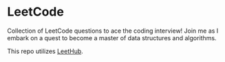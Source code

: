 # LeetCode

Collection of LeetCode questions to ace the coding interview!
Join me as I embark on a quest to become a master of data structures and algorithms.

This repo utilizes [LeetHub](https://github.com/QasimWani/LeetHub).
